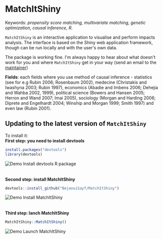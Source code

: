 # MatchItShiny

Keywords: *propensity score matching, multivariate matching, genetic optimization, causal inference, R.*

`MatchItShiny` is an interactive application to visualise and perform impacts analysis. The interface is based on the Shiny web application framework, though can be run locally and with the user's own data.

The package is working fine. I'm always happy to hear about what doesn't work for you and where `MatchItShiny` get in your way (send an email to the [maintainer](bejaoui@gmail.com))

**Fields**: each fields where you use method of causal inference - statistics (see for e.g Rubin 2006; Rosenbaum 2002), medecine (Christakis and Iwashyna 2003; Rubin 1997), economics  (Abadie and Imbens 2006; Dehejia and Wahba 2002, 1999), political science (Bowers and Hansen 2005; Herron and Wand 2007; Imai 2005), sociology (Morgan and Harding 2006; Diprete and Engelhardt 2004; Winship and Morgan 1999; Smith 1997) and even law (Rubin 2001).


## Updating to the latest version of `MatchItShiny`

To install it:  
**First step: you need to install devtools**  
```R
install.packages("devtools")
library(devtools)
```
![Demo Install devtools R package](https://user-images.githubusercontent.com/19627220/45932929-7daedc00-bf84-11e8-946d-20fa0e6410bd.gif)  
<br>
<br>
**Second step: install MatchItShiny**  
```R
devtools::install_github("BejaouiSayf/MatchItShiny")
```
![Demo Install MatchItShiny](https://user-images.githubusercontent.com/19627220/45933170-daf85c80-bf87-11e8-8843-f6cf3d16da69.gif)
<br>
<br>
<br>
**Third step: lanch MatchItShiny** 
```R
MatchItShiny::MatchItShiny()
```
![Demo Launch MatchItShiny](https://user-images.githubusercontent.com/19627220/45975326-3e47c480-c044-11e8-9079-e650a3b9a72f.gif)

